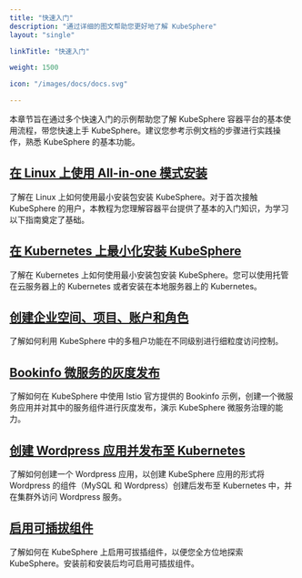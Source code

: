 ```yaml
---
title: "快速入门"
description: "通过详细的图文帮助您更好地了解 KubeSphere"
layout: "single"

linkTitle: "快速入门"

weight: 1500

icon: "/images/docs/docs.svg"

---
```


本章节旨在通过多个快速入门的示例帮助您了解 KubeSphere 容器平台的基本使用流程，带您快速上手 KubeSphere。建议您参考示例文档的步骤进行实践操作，熟悉 KubeSphere 的基本功能。

## [在 Linux 上使用 All-in-one 模式安装](../quick-start/all-in-one-on-linux/)

了解在 Linux 上如何使用最小安装包安装 KubeSphere。对于首次接触 KubeSphere 的用户，本教程为您理解容器平台提供了基本的入门知识，为学习以下指南奠定了基础。

## [在 Kubernetes 上最小化安装 KubeSphere](../quick-start/minimal-kubesphere-on-k8s/)

了解在 Kubernetes 上如何使用最小安装包安装 KubeSphere。您可以使用托管在云服务器上的 Kubernetes 或者安装在本地服务器上的 Kubernetes。

## [创建企业空间、项目、账户和角色](../quick-start/create-workspace-and-project/)

了解如何利用 KubeSphere 中的多租户功能在不同级别进行细粒度访问控制。

## [Bookinfo 微服务的灰度发布](../quick-start/deploy-bookinfo-to-k8s/)

了解如何在 KubeSphere 中使用 Istio 官方提供的 Bookinfo 示例，创建一个微服务应用并对其中的服务组件进行灰度发布，演示 KubeSphere 微服务治理的能力。

## [创建 Wordpress 应用并发布至 Kubernetes](../quick-start/wordpress-deployment/)

了解如何创建一个 Wordpress 应用，以创建 KubeSphere 应用的形式将 Wordpress 的组件（MySQL 和 Wordpress）创建后发布至 Kubernetes 中，并在集群外访问 Wordpress 服务。

## [启用可插拔组件](../quick-start/enable-pluggable-components/)

了解如何在 KubeSphere 上启用可拔插组件，以便您全方位地探索 KubeSphere。安装前和安装后均可启用可插拔组件。



